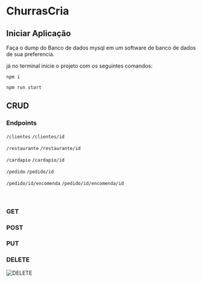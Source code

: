 # ChurrasCria

## Iniciar Aplicação

Faça o dump do Banco de dados mysql em um software de banco de dados de sua preferencia.

já no terminal inicie o projeto com os seguintes comandos:

```npm i```


```npm run start```


## CRUD

### Endpoints

```/clientes```
```/clientes/id```


```/restaurante```
```/restaurante/id```


```/cardapio```
```/cardapio/id```


```/pedido```
```/pedido/id```


```/pedido/id/encomenda```
```/pedido/id/encomenda/id```
<br>
<br>
<br>
### GET

### POST

### PUT

### DELETE
![DELETE](https://user-images.githubusercontent.com/112559869/227969491-e2bb4624-6d24-4ef7-9e40-81addea4da58.png)
